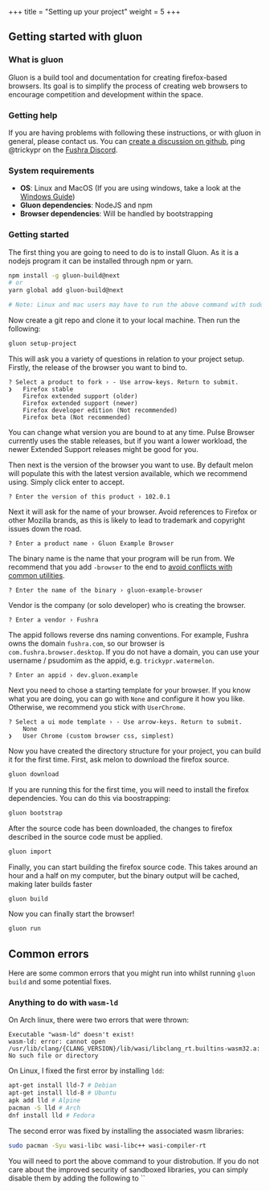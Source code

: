+++
title = "Setting up your project"
weight = 5
+++

## Getting started with gluon

### What is gluon

Gluon is a build tool and documentation for creating firefox-based browsers. Its goal is to simplify the process of creating web browsers to encourage competition and development within the space.

### Getting help

If you are having problems with following these instructions, or with gluon in general, please contact us. You can [create a discussion on github](https://github.com/pulse-browser/gluon/discussions/new), ping @trickypr on the [Fushra Discord](https://discord.gg/xNkretH7sD).

### System requirements

- **OS**: Linux and MacOS (If you are using windows, take a look at the [Windows Guide](../guides/windows/))
- **Gluon dependencies**: NodeJS and npm
- **Browser dependencies**: Will be handled by bootstrapping

### Getting started

The first thing you are going to need to do is to install Gluon. As it is a nodejs program it can be installed through npm or yarn.

```sh
npm install -g gluon-build@next
# or
yarn global add gluon-build@next

# Note: Linux and mac users may have to run the above command with sudo
```

Now create a git repo and clone it to your local machine. Then run the following:

```sh
gluon setup-project
```

This will ask you a variety of questions in relation to your project setup. Firstly, the release of the browser you want to bind to.

```
? Select a product to fork › - Use arrow-keys. Return to submit.
❯   Firefox stable
    Firefox extended support (older)
    Firefox extended support (newer)
    Firefox developer edition (Not recommended)
    Firefox beta (Not recommended)
```

You can change what version you are bound to at any time. Pulse Browser currently uses the stable releases, but if you want a lower workload, the newer Extended Support releases might be good for you.

Then next is the version of the browser you want to use. By default melon will populate this with the latest version available, which we recommend using. Simply click enter to accept.

```
? Enter the version of this product › 102.0.1
```

Next it will ask for the name of your browser. Avoid references to Firefox or other Mozilla brands, as this is likely to lead to trademark and copyright issues down the road.

```
? Enter a product name › Gluon Example Browser
```

The binary name is the name that your program will be run from. We recommend that you add `-browser` to the end to [avoid conflicts with common utilities](https://github.com/dothq/browser/issues/604).

```
? Enter the name of the binary › gluon-example-browser
```

Vendor is the company (or solo developer) who is creating the browser.

```
? Enter a vendor › Fushra
```

The appid follows reverse dns naming conventions. For example, Fushra owns the domain `fushra.com`, so our browser is `com.fushra.browser.desktop`. If you do not have a domain, you can use your username / psudomim as the appid, e.g. `trickypr.watermelon`.

```
? Enter an appid › dev.gluon.example
```

Next you need to chose a starting template for your browser. If you know what you are doing, you can go with `None` and configure it how you like. Otherwise, we recommend you stick with `UserChrome`.

```
? Select a ui mode template › - Use arrow-keys. Return to submit.
    None
❯   User Chrome (custom browser css, simplest)
```

Now you have created the directory structure for your project, you can build it for the first time. First, ask melon to download the firefox source.

```sh
gluon download
```

If you are running this for the first time, you will need to install the firefox dependencies. You can do this via boostrapping:

```sh
gluon bootstrap
```

After the source code has been downloaded, the changes to firefox described in the source code must be applied.

```sh
gluon import
```

Finally, you can start building the firefox source code. This takes around an hour and a half on my computer, but the binary output will be cached, making later builds faster

```sh
gluon build
```

Now you can finally start the browser!

```sh
gluon run
```

## Common errors

Here are some common errors that you might run into whilst running `gluon build` and some potential fixes.

### Anything to do with `wasm-ld`

On Arch linux, there were two errors that were thrown:

```
Executable "wasm-ld" doesn't exist!
wasm-ld: error: cannot open /usr/lib/clang/{CLANG_VERSION}/lib/wasi/libclang_rt.builtins-wasm32.a: No such file or directory
```

On Linux, I fixed the first error by installing `ldd`:

```sh
apt-get install lld-7 # Debian
apt-get install lld-8 # Ubuntu
apk add lld # Alpine
pacman -S lld # Arch
dnf install lld # Fedora
```

The second error was fixed by installing the associated wasm libraries:

```sh
sudo pacman -Syu wasi-libc wasi-libc++ wasi-compiler-rt
```

You will need to port the above command to your distrobution. If you do not care about the improved security of sandboxed libraries, you can simply disable them by adding the following to ``
